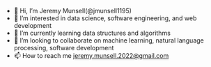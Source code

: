 - 👋 Hi, I’m Jeremy Munsell(@jmunsell1195)
- 👀 I’m interested in data science, software engineering, and web development
- 🌱 I’m currently learning data structures and algorithms
- 💞️ I’m looking to collaborate on machine learning, natural language processing, software development
- 📫 How to reach me jeremy.munsell.2022@gmail.com

<!---
jmunsell1195/jmunsell1195 is a ✨ special ✨ repository because its `README.md` (this file) appears on your GitHub profile.
You can click the Preview link to take a look at your changes.
--->
